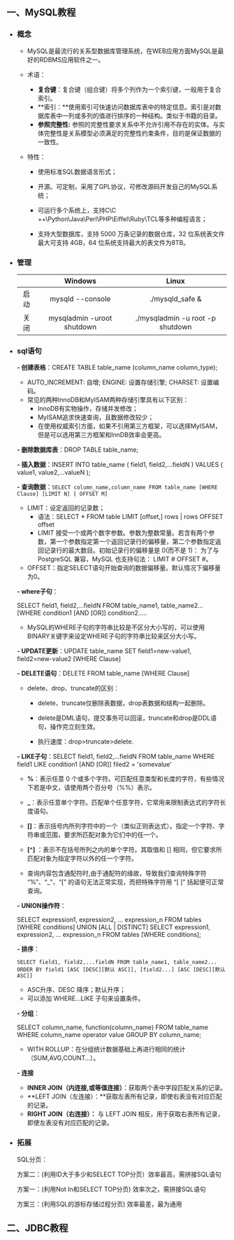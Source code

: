 ## 一、MySQL教程

- ### **概念**

	- MySQL是最流行的关系型数据库管理系统，在WEB应用方面MySQL是最好的RDBMS应用软件之一。

	- 术语：

		- **复合键**：复合键（组合键）将多个列作为一个索引键，一般用于复合索引。
		- **索引：**使用索引可快速访问数据库表中的特定信息。索引是对数据库表中一列或多列的值进行排序的一种结构。类似于书籍的目录。
		- **参照完整性:** 参照的完整性要求关系中不允许引用不存在的实体。与实体完整性是关系模型必须满足的完整性约束条件，目的是保证数据的一致性。

	- 特性：

		- 使用标准SQL数据语言形式；

		- 开源。可定制，采用了GPL协议，可修改源码开发自己的MySQL系统；
		- 可运行多个系统上，支持C\C ++\Python\Java\Perl\PHP\Eiffel\Ruby\TCL等多种编程语言；

		- 支持大型数据库，支持 5000 万条记录的数据仓库，32 位系统表文件最大可支持 4GB，64 位系统支持最大的表文件为8TB。

			

- ### 管理

	|      |          Windows           |              Linux               |
	| :--: | :------------------------: | :------------------------------: |
	| 启动 |      mysqld --console      |         ./mysqld_safe &          |
	| 关闭 | mysqladmin -uroot shutdown | ./mysqladmin -u root -p shutdown |




- ### sql语句

	**- 创建表格**：CREATE TABLE table_name (column_name column_type);

	- AUTO_INCREMENT: 自增; ENGINE: 设置存储引擎; CHARSET: 设置编码。
	- 常见的两种InnoDB和MyISAM两种存储引擎具有以下区别：
		- InnoDB有实物操作，存储并发修改；
		- MyISAM追求快速查询，且数据修改较少；
		- 在使用权威索引方面，如果不引用第三方框架，可以选择MyISAM，但是可以选用第三方框架和InnDB效率会更高。

	

	**- 删除数据库表**：DROP TABLE table_name;

	

	**- 插入数据**：INSERT INTO table_name ( field1, field2,...fieldN ) VALUES ( value1, value2,...valueN );
	

	
	**- 查询数据**：`SELECT column_name,column_name FROM table_name [WHERE Clause] [LIMIT N] [ OFFSET M]`
	
	- LIMIT：设定返回的记录数；
		- 语法：SELECT * FROM table LIMIT [offset,] rows | rows OFFSET offset
		- LIMIT 接受一个或两个数字参数。参数为整数常量。若含有两个参数，第一个参数指定第一个返回记录行的偏移量，第二个参数指定返回记录行的最大数目。初始记录行的偏移量是 0(而不是 1)： 为了与 PostgreSQL 兼容，MySQL 也支持句法： LIMIT # OFFSET #。
	- OFFSET：指定SELECT语句开始查询的数据偏移量。默认情况下偏移量为0。
	
	
	
	**- where子句**：
	
	SELECT field1, field2,...fieldN FROM table_name1, table_name2...
	[WHERE condition1 [AND [OR]] condition2.....
	
	- MySQL的WHERE子句的字符串比较是不区分大小写的，可以使用BINARY关键字来设定WHERE子句的字符串比较来区分大小写。
	
		
	
	**- UPDATE更新**：UPDATE table_name SET field1=new-value1, field2=new-value2 [WHERE Clause]
	
	
	
	**- DELETE语句**：DELETE FROM table_name [WHERE Clause]
	
	- delete、drop、truncate的区别：
	
		- delete、truncate仅删除表数据，drop表数据和结构一起删除。
	
		- delete是DML语句，提交事务可以回滚，truncate和drop是DDL语句，操作完立刻生效。
	
		- 执行速度：drop>truncate>delete.
	
			
	
	**- LIKE子句**：SELECT field1, field2,...fieldN FROM table_name WHERE field1 LIKE condition1 [AND [OR]] filed2 = 'somevalue'
	
	- **%**：表示任意 0 个或多个字符。可匹配任意类型和长度的字符，有些情况下若是中文，请使用两个百分号（%%）表示。
	
	- **_**：表示任意单个字符。匹配单个任意字符，它常用来限制表达式的字符长度语句。
	
	- **[]**：表示括号内所列字符中的一个（类似正则表达式）。指定一个字符、字符串或范围，要求所匹配对象为它们中的任一个。
	
	- **[^]** ：表示不在括号所列之内的单个字符。其取值和 [] 相同，但它要求所匹配对象为指定字符以外的任一个字符。
	
	- 查询内容包含通配符时,由于通配符的缘故，导致我们查询特殊字符 “%”、“_”、“[” 的语句无法正常实现，而把特殊字符用 “[ ]” 括起便可正常查询。
	
		
	
	**- UNION操作符**：
	
	SELECT expression1, expression2, ... expression_n
	FROM tables
	[WHERE conditions]
	UNION [ALL | DISTINCT]
	SELECT expression1, expression2, ... expression_n
	FROM tables
	[WHERE conditions];
	
	
	
	**- 排序**：
	
	`SELECT field1, field2,...fieldN FROM table_name1, table_name2...`
	`ORDER BY field1 [ASC [DESC][默认 ASC]], [field2...] [ASC [DESC][默认 ASC]]`
	
	-  ASC升序、DESC 降序；默认升序；
	- 可以添加 WHERE...LIKE 子句来设置条件。
	
	
	
	**- 分组**：
	
	SELECT column_name, function(column_name)
	FROM table_name
	WHERE column_name operator value
	GROUP BY column_name;
	
	- WITH ROLLUP：在分组统计数据基础上再进行相同的统计（SUM,AVG,COUNT…）。
	
		
	
	**- 连接**
	
	- **INNER JOIN（内连接,或等值连接）**：获取两个表中字段匹配关系的记录。
	- **LEFT JOIN（左连接）：**获取左表所有记录，即使右表没有对应匹配的记录。
	- **RIGHT JOIN（右连接）：** 与 LEFT JOIN 相反，用于获取右表所有记录，即使左表没有对应匹配的记录。



- ### 拓展

	SQL分页：

	方案二：(利用ID大于多少和SELECT TOP分页）效率最高，需拼接SQL语句 

	方案一：(利用Not In和SELECT TOP分页) 效率次之，需拼接SQL语句 

	方案三：(利用SQL的游标存储过程分页) 效率最差，最为通用 



## 二、JDBC教程